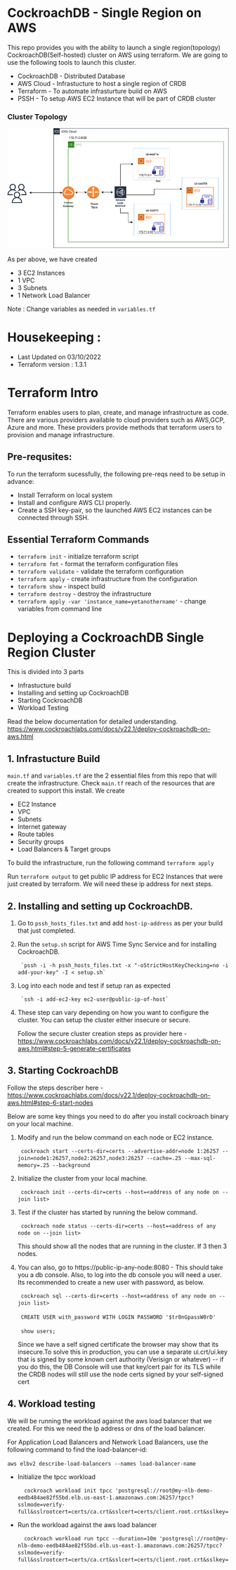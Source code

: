 # CockroachDB - Single Region on AWS

This repo provides you with the ability to launch a single region(topology) CockroachDB(Self-hosted) cluster on AWS using terraform. We are going to use the following tools to launch this cluster. 

- CockroachDB - Distributed Database
- AWS Cloud -  Infrastucture to host a single region of CRDB
- Terraform - To automate infrasturture build on AWS
- PSSH - To setup AWS EC2 Instance that will be part of CRDB cluster

### Cluster Topology

![Topology](Single-Region-AWS.png)

As per above, we have created 
- 3 EC2 Instances 
- 1 VPC 
- 3 Subnets 
- 1 Network Load Balancer

Note : Change variables as needed in `variables.tf`

# Housekeeping : 
- Last Updated on 03/10/2022
- Terraform version : 1.3.1

# Terraform Intro

Terraform enables users to plan, create, and manage infrastructure as code. There are various providers available to cloud providers such as AWS,GCP, Azure and more. These providers provide methods that terraform users to provision and manage infrastructure. 

## Pre-requsites:

To run the terraform sucessfully, the following pre-reqs need to be setup in advance: 

- Install Terraform on local system
- Install and configure AWS CLI properly. 
- Create a SSH key-pair, so the launched AWS EC2 instances can be connected through SSH. 

## Essential Terraform Commands

- `terraform init` - initialize terraform script
- `terraform fmt` - format the terraform configuration files
- `terraform validate` - validate the terraform configuration
- `terraform apply` - create infrastructure from the configuration
- `terraform show` - inspect build
- `terraform destroy` - destroy the infrastructure 
- `terraform apply -var 'instance_name=yetanothername'` - change variables from command line

# Deploying a CockroachDB Single Region Cluster 

This is divided into 3 parts
- Infrastucture build
- Installing and setting up CockroachDB
- Starting CockroachDB
- Workload Testing

Read the below documentation for detailed understanding. 
https://www.cockroachlabs.com/docs/v22.1/deploy-cockroachdb-on-aws.html

## 1. Infrastucture Build

`main.tf` and `variables.tf` are the 2 essential files from this repo that will create the infrastructure. Check `main.tf` reach of the resources that are created to support this install. We create 
- EC2 Instance 
- VPC 
- Subnets
- Internet gateway 
- Route tables
- Security groups
- Load Balancers & Target groups

To build the infrastructure, run the following command
`terraform apply` 

Run `terraform output` to get public IP address for EC2 Instances that were just created by terraform. We will need these ip address for next steps.

## 2. Installing and setting up CockroachDB.

1. Go to `pssh_hosts_files.txt` and add `host-ip-address` as per your build that just completed.
2. Run the `setup.sh` script for AWS Time Sync Service and for installing CockroachDB. 

        `pssh -i -h pssh_hosts_files.txt -x "-oStrictHostKeyChecking=no -i add-your-key" -I < setup.sh`

3. Log into each node and test if setup ran as expected 

        `ssh -i add-ec2-key ec2-user@public-ip-of-host`

4. These step can vary depending on how you want to configure the cluster. You can setup the cluster either insecure or secure. 

    Follow the secure cluster creation steps as provider here - https://www.cockroachlabs.com/docs/v22.1/deploy-cockroachdb-on-aws.html#step-5-generate-certificates 

## 3. Starting CockroachDB

Follow the steps describer here - https://www.cockroachlabs.com/docs/v22.1/deploy-cockroachdb-on-aws.html#step-6-start-nodes

Below are some key things you need to do after you install cockroach binary on your local machine. 

1. Modify and run the below command on each node or EC2 instance.

        cockroach start --certs-dir=certs --advertise-addr=node 1:26257 --join=node1:26257,node2:26257,node3:26257 --cache=.25 --max-sql-memory=.25 --background

2. Initialize the cluster from your local machine. 

        cockroach init --certs-dir=certs --host=<address of any node on --join list>

3. Test if the cluster has started by running the below command.

        cockroach node status --certs-dir=certs --host=<address of any node on --join list>
    
    This should show all the nodes that are running in the cluster. If 3 then 3 nodes. 

4. You can also, go to https://public-ip-any-node:8080 - This should take you a db console. Also, to log into the db console you will need a user. Its recommended to create a new user with password, as below. 

        cockroach sql --certs-dir=certs --host=<address of any node on --join list>
        
        CREATE USER with_password WITH LOGIN PASSWORD '$tr0nGpassW0rD'

        show users;

    Since we have a self signed certificate the browser may show that its insecure.To solve this in production, you can use a separate ui.crt/ui.key that is signed by some known cert authority (Verisign or whatever) -- if you do this, the DB Console will use that key/cert pair for its TLS while the CRDB nodes will still use the node certs signed by your self-signed cert

## 4. Workload testing

We will be running the workload against the aws load balancer that we created. For this we need the Ip address or dns of the load balancer. 

For Application Load Balancers and Network Load Balancers, use the following command to find the load-balancer-id:

`aws elbv2 describe-load-balancers --names load-balancer-name`


- Initialize the tpcc workload

        cockroach workload init tpcc 'postgresql://root@my-nlb-demo-eedb484ae82f55bd.elb.us-east-1.amazonaws.com:26257/tpcc?sslmode=verify-full&sslrootcert=certs/ca.crt&sslcert=certs/client.root.crt&sslkey=certs/client.root.key'

- Run the workload against the aws load balancer

        cockroach workload run tpcc --duration=10m 'postgresql://root@my-nlb-demo-eedb484ae82f55bd.elb.us-east-1.amazonaws.com:26257/tpcc?sslmode=verify-full&sslrootcert=certs/ca.crt&sslcert=certs/client.root.crt&sslkey=certs/client.root.key'


